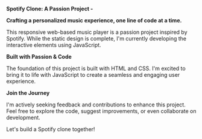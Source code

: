 **Spotify Clone: A Passion Project -**

**Crafting a personalized music experience, one line of code at a time.**

This responsive web-based music player is a passion project inspired by Spotify. While the static design is complete, I'm currently developing the interactive elements using JavaScript.

**Built with Passion & Code**

The foundation of this project is built with HTML and CSS. I'm excited to bring it to life with JavaScript to create a seamless and engaging user experience.

**Join the Journey**

I'm actively seeking feedback and contributions to enhance this project. Feel free to explore the code, suggest improvements, or even collaborate on development.

Let's build a Spotify clone together!
